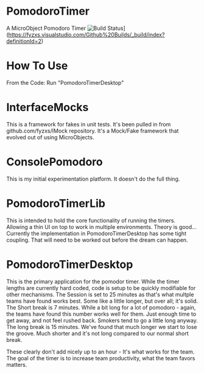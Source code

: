 # PomodoroTimer
A MicroObject Pomodoro Timer
![Build Status](https://fyzxs.visualstudio.com/_apis/public/build/definitions/de1edd3b-7499-47c7-937f-39d941f079bd/2/badge)](https://fyzxs.visualstudio.com/Github%20Builds/_build/index?definitionId=2)

# How To Use
From the Code: Run "PomodoroTimerDesktop"

# InterfaceMocks
This is a framework for fakes in unit tests. It's been pulled in from github.com/fyzxs/IMock repository. It's a Mock/Fake framework that evolved out of using MicroObjects. 

# ConsolePomodoro
This is my initial experimentation platform. It doesn't do the full thing.

# PomodoroTimerLib
This is intended to hold the core functionality of running the timers. Allowing a thin UI on top to work in multiple environments. 
Theory is good...
Currently the implementation in PomodoroTimerDesktop has some tight coupling. That will need to be worked out before the dream can happen.


# PomodoroTimerDesktop
This is the primary application for the pomodor timer.
While the timer lengths are currently hard coded, code is setup to be quickly modifiable for other mechanisms.
The Session is set to 25 minutes as that's what multple teams have found works best. Some like a little longer, but over all; it's solid.
The Short break is 7 minutes. While a bit long for a lot of pomodoro - again, the teams have found this number works well for them. 
Just enough time to get away, and not feel rushed back. Smokers tend to go a little long anyway.
The long break is 15 minutes. We've found that much longer we start to lose the groove. Much shorter and it's not long compared to our normal short break.

These clearly don't add nicely up to an hour - It's what works for the team. The goal of the timer is to increase team productivity, what the team favors matters.

